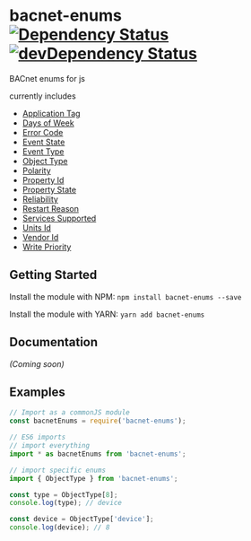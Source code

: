 # bacnet-enums  &nbsp; &nbsp; &nbsp; [![Dependency Status](https://david-dm.org/ryanluton/bacnet-enums.svg)](https://david-dm.org/ryanluton/bacnet-enums) [![devDependency Status](https://david-dm.org/ryanluton/bacnet-enums/dev-status.svg)](https://david-dm.org/ryanluton/bacnet-enums#info=devDependencies)

BACnet enums for js

currently includes 

- [Application Tag](https://github.com/ryanluton/bacnet-enums/blob/master/src/enums/application-tag.ts)
- [Days of Week](https://github.com/ryanluton/bacnet-enums/blob/master/src/enums/days-of-week.ts)
- [Error Code](https://github.com/ryanluton/bacnet-enums/blob/master/src/enums/error-code.ts)
- [Event State](https://github.com/ryanluton/bacnet-enums/blob/master/src/enums/event-state.ts)
- [Event Type](https://github.com/ryanluton/bacnet-enums/blob/master/src/enums/event-type.ts)
- [Object Type](https://github.com/ryanluton/bacnet-enums/blob/master/src/enums/object-type.ts)
- [Polarity](https://github.com/ryanluton/bacnet-enums/blob/master/src/enums/polarity.ts)
- [Property Id](https://github.com/ryanluton/bacnet-enums/blob/master/src/enums/property-id.ts)
- [Property State](https://github.com/ryanluton/bacnet-enums/blob/master/src/enums/property-state.ts)
- [Reliability](https://github.com/ryanluton/bacnet-enums/blob/master/src/enums/reliability.ts)
- [Restart Reason](https://github.com/ryanluton/bacnet-enums/blob/master/src/enums/restart-reason.ts)
- [Services Supported](https://github.com/ryanluton/bacnet-enums/blob/master/src/enums/services-supported.ts)
- [Units Id](https://github.com/ryanluton/bacnet-enums/blob/master/src/enums/units-id.ts)
- [Vendor Id](https://github.com/ryanluton/bacnet-enums/blob/master/src/enums/vendor-id.ts)
- [Write Priority](https://github.com/ryanluton/bacnet-enums/blob/master/src/enums/write-priority.ts)

## Getting Started
Install the module with NPM: `npm install bacnet-enums --save`

Install the module with YARN: `yarn add bacnet-enums`

## Documentation

_(Coming soon)_

## Examples

```javascript
// Import as a commonJS module 
const bacnetEnums = require('bacnet-enums');

// ES6 imports
// import everything
import * as bacnetEnums from 'bacnet-enums';

// import specific enums
import { ObjectType } from 'bacnet-enums';

const type = ObjectType[8];
console.log(type); // device

const device = ObjectType['device'];
console.log(device); // 8
```
